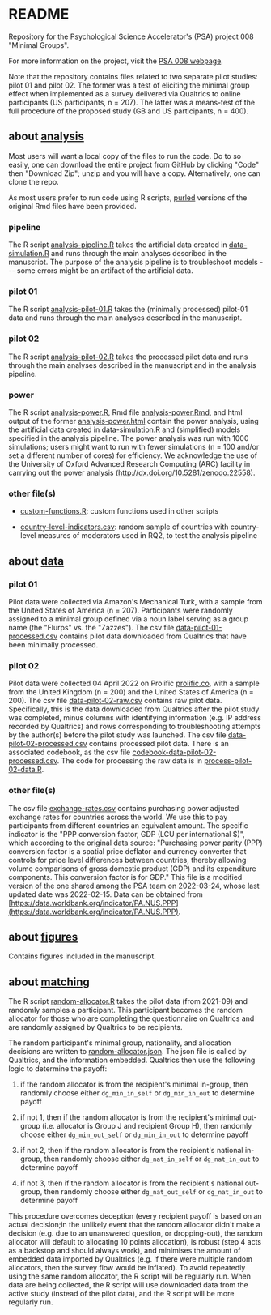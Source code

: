 # README #

Repository for the Psychological Science Accelerator's (PSA) project
008 "Minimal Groups".

For more information on the project, visit the [PSA 008
webpage](https://psysciacc.org/psa-008-project-information/).

Note that the repository contains files related to two separate pilot
studies: pilot 01 and pilot 02. The former was a test of eliciting the
minimal group effect when implemented as a survey delivered via
Qualtrics to online participants (US participants, n = 207). The
latter was a means-test of the full procedure of the proposed study
(GB and US participants, n = 400).

## about [analysis](./analysis) ##

Most users will want a local copy of the files to run the code. Do to
so easily, one can download the entire project from GitHub by clicking
"Code" then "Download Zip"; unzip and you will have a
copy. Alternatively, one can clone the repo.

As most users prefer to run code using R scripts,
[purled](https://bookdown.org/yihui/rmarkdown-cookbook/purl.html)
versions of the original Rmd files have been provided.

### pipeline

The R script [analysis-pipeline.R](./analysis/analysis-pipeline.R)
 takes the artificial data created in
 [data-simulation.R](./analysis/data-simulation.R) and runs through
 the main analyses described in the manuscript. The purpose of the
 analysis pipeline is to troubleshoot models --- some errors might be
 an artifact of the artificial data.

### pilot 01

The R script [analysis-pilot-01.R](./analysis/analysis-pilot-01.R)
 takes the (minimally processed) pilot-01 data and runs through the
 main analyses described in the manuscript.

### pilot 02

The R script [analysis-pilot-02.R](./analysis/analysis-pilot-02.R)
 takes the processed pilot data and runs through the main analyses
 described in the manuscript and in the analysis pipeline.

### power

The R script [analysis-power.R](./analysis/analysis-power.R), Rmd file
[analysis-power.Rmd](./analysis/analysis-power.Rmd), and html output
of the former [analysis-power.html](./analysis/analysis-power.html)
contain the power analysis, using the artificial data created in
[data-simulation.R](./analysis/data-simulation.R) and (simplified)
models specified in the analysis pipeline. The power analysis was run
with 1000 simulations; users might want to run with fewer simulations
(n = 100 and/or set a different number of cores) for efficiency. We
acknowledge the use of the University of Oxford Advanced Research
Computing (ARC) facility in carrying out the power analysis
(http://dx.doi.org/10.5281/zenodo.22558).

### other file(s)

- [custom-functions.R](./analysis/custom-functions.R): custom
  functions used in other scripts

- [country-level-indicators.csv](./analysis/custom-functions.R):
random sample of countries with country-level measures of moderators
used in RQ2, to test the analysis pipeline

## about [data](./data) ##

### pilot 01

Pilot data were collected via Amazon's Mechanical Turk, with a sample
from the United States of America (n = 207). Participants were
randomly assigned to a minimal group defined via a noun label serving
as a group name (the "Flurps" vs. the "Zazzes"). The csv file
[data-pilot-01-processed.csv](./data/data-pilot-01-processed.csv)
contains pilot data downloaded from Qualtrics that have been minimally
processed.

### pilot 02

Pilot data were collected 04 April 2022 on Prolific
[prolific.co](www.prolific.co), with a sample from the United Kingdom
(n = 200) and the United States of America (n = 200). The csv file
[data-pilot-02-raw.csv](./data/data-pilot-02-raw.csv) contains raw
pilot data. Specifically, this is the data downloaded from Qualtrics
after the pilot study was completed, minus columns with identifying
information (e.g. IP address recorded by Qualtrics) and rows
corresponding to troubleshooting attempts by the author(s) before the
pilot study was launched. The csv file
[data-pilot-02-processed.csv](./data/data-pilot-02-processed.csv)
contains processed pilot data. There is an associated codebook, as the
csv file
[codebook-data-pilot-02-processed.csv](./data/codebook-data-pilot-02-processed.csv).
The code for processing the raw data is in
[process-pilot-02-data.R](./analysis/process-pilot-02-data.R).

### other file(s)

The csv file [exchange-rates.csv](./data/exchange-rates.csv) contains
purchasing power adjusted exchange rates for countries across the
world. We use this to pay participants from different countries an
equivalent amount. The specific indicator is the "PPP conversion
factor, GDP (LCU per international $)", which according to the
original data source: "Purchasing power parity (PPP) conversion factor
is a spatial price deflator and currency converter that controls for
price level differences between countries, thereby allowing volume
comparisons of gross domestic product (GDP) and its expenditure
components. This conversion factor is for GDP." This file is a
modified version of the one shared among the PSA team on 2022-03-24,
whose last updated date was 2022-02-15. Data can be obtained from
[https://data.worldbank.org/indicator/PA.NUS.PPP](https://data.worldbank.org/indicator/PA.NUS.PPP).

## about [figures](./figures) ##

Contains figures included in the manuscript.

## about [matching](./matching) ##

The R script [random-allocator.R](./matching/random-allocator.R) takes
 the pilot data (from 2021-09) and randomly samples a
 participant. This participant becomes the random allocator for those
 who are completing the questionnaire on Qualtrics and are randomly
 assigned by Qualtrics to be recipients.

The random participant's minimal group, nationality, and allocation
 decisions are written to
 [random-allocator.json](./matching/random-allocator.json). The json
 file is called by Qualtrics, and the information embedded. Qualtrics
 then use the following logic to determine the payoff:

1. if the random allocator is from the recipient's minimal in-group,
 then randomly choose either `dg_min_in_self` or `dg_min_in_out` to
 determine payoff

2. if not 1, then if the random allocator is from the recipient's
 minimal out-group (i.e. allocator is Group J and recipient Group H),
 then randomly choose either `dg_min_out_self` or `dg_min_in_out` to
 determine payoff

3. if not 2, then if the random allocator is from the recipient's
 national in-group, then randomly choose either `dg_nat_in_self` or
 `dg_nat_in_out` to determine payoff

4. if not 3, then if the random allocator is from the recipient's
 national out-group, then randomly choose either `dg_nat_out_self` or
 `dg_nat_in_out` to determine payoff

This procedure overcomes deception (every recipient payoff is based on
an actual decision;in the unlikely event that the random allocator
didn't make a decision (e.g. due to an unanswered question, or
dropping-out), the random allocator will default to allocating 10
points allocation), is robust (step 4 acts as a backstop and should
always work), and minimises the amount of embedded data imported by
Qualtrics (e.g. if there were multiple random allocators, then the
survey flow would be inflated). To avoid repeatedly using the same
random allocator, the R script will be regularly run. When data are
being collected, the R script will use downloaded data from the active
study (instead of the pilot data), and the R script will be more
regularly run.